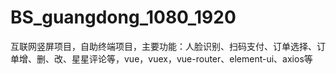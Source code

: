 # BS_guangdong_1080_1920
互联网竖屏项目，自助终端项目，主要功能：人脸识别、扫码支付、订单选择、订单增、删、改、星星评论等，vue，vuex，vue-router、element-ui、axios等
